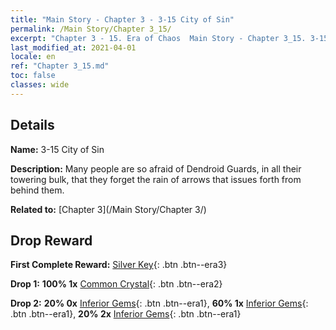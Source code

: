 ```yaml
---
title: "Main Story - Chapter 3 - 3-15 City of Sin"
permalink: /Main Story/Chapter 3_15/
excerpt: "Chapter 3 - 15. Era of Chaos  Main Story - Chapter 3_15. 3-15 City of Sin"
last_modified_at: 2021-04-01
locale: en
ref: "Chapter 3_15.md"
toc: false
classes: wide
---
```


## Details

 **Name:** 3-15 City of Sin

 **Description:** Many people are so afraid of Dendroid Guards, in all their towering bulk, that they forget the rain of arrows that issues forth from behind them.

 **Related to:** [Chapter 3](/Main Story/Chapter 3/)

## Drop Reward

 **First Complete Reward:** [Silver Key](/Items/con_693/){: .btn .btn--era3}

 **Drop 1:** **100% 1x** [Common Crystal](/Items/mat_11/){: .btn .btn--era2}

 **Drop 2:** **20% 0x** [Inferior Gems](/Items/mat_4/){: .btn .btn--era1}, **60% 1x** [Inferior Gems](/Items/mat_4/){: .btn .btn--era1}, **20% 2x** [Inferior Gems](/Items/mat_4/){: .btn .btn--era1}

